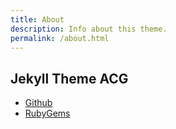 ```yaml
---
title: About
description: Info about this theme.
permalink: /about.html
---
```


## Jekyll Theme ACG

- [Github](https://github.com/coderzhaoziwei/jekyll-theme-acg)
- [RubyGems](https://rubygems.org/gems/jekyll-theme-acg)
